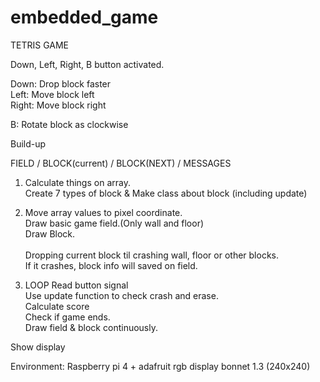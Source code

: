 # embedded_game
TETRIS GAME

Down, Left, Right, B button activated.

Down: Drop block faster \
Left: Move block left \
Right: Move block right

B: Rotate block as clockwise


Build-up

FIELD / BLOCK(current) / BLOCK(NEXT) / MESSAGES


1. Calculate things on array. \
  Create 7 types of block & Make class about block (including update)

2. Move array values to pixel coordinate. \
  Draw basic game field.(Only wall and floor) \
  Draw Block. \
  \
  Dropping current block til crashing wall, floor or other blocks. \
  If it crashes, block info will saved on field.
  
3. LOOP
  Read button signal \
  Use update function to check crash and erase. \
  Calculate score \
  Check if game ends. \
  Draw field & block continuously.
  
  Show display


Environment:
  Raspberry pi 4 + adafruit rgb display bonnet 1.3 (240x240)
